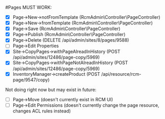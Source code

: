 #Pages
MUST WORK:
- [x] Page->New->notFromTemplate (RcmAdmin\Controller\PageController)
- [x] Page->New->fromTemplate (RcmAdmin\Controller\PageController)
- [x] Page->Save (RcmAdmin\Controller\PageController)
- [x] Page->Publish (RcmAdmin\Controller\PageController)
- [x] Page->Delete (DELETE /api/admin/sites/8/pages/9588)
- [ ] Page->Edit Properties
- [x] Site->CopyPages->withPageAlreadInHistory (POST /api/admin/sites/12486/page-copy/5969)
- [x] Site->CopyPages->withPageNotAlreadInHistory (POST /api/admin/sites/12486/page-copy/5969)
- [x] InventoryManager->createProduct (POST /api/resource/rcm-page/9547/copy)

Not doing right now but may exist in future:
- [ ] Page->Move (doesn't currently exist in RCM UI)
- [ ] Page->Edit Permissions (doesn't currently change the page resource, changes ACL rules instead)
